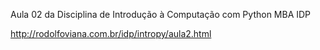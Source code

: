 Aula 02 da Disciplina de Introdução à Computação com Python MBA IDP

http://rodolfoviana.com.br/idp/intropy/aula2.html
